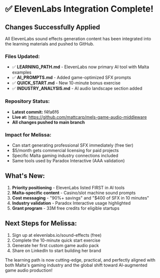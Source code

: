 # ✅ ElevenLabs Integration Complete!

## Changes Successfully Applied

All ElevenLabs sound effects generation content has been integrated into the learning materials and pushed to GitHub.

### Files Updated:
- ✅ **LEARNING_PATH.md** - ElevenLabs now primary AI tool with Malta examples
- ✅ **AI_PROMPTS.md** - Added game-optimized SFX prompts
- ✅ **QUICK_START.md** - New 10-minute bonus exercise
- ✅ **INDUSTRY_ANALYSIS.md** - AI audio landscape section added

### Repository Status:
- **Latest commit:** f4fa6f6
- **Live at:** https://github.com/mattcarp/mels-game-audio-middleware
- **All changes pushed to main branch**

### Impact for Melissa:
- Can start generating professional SFX immediately (free tier)
- $5/month gets commercial licensing for paid projects
- Specific Malta gaming industry connections included
- Same tools used by Paradox Interactive (AAA validation)

## What's New:

1. **Priority positioning** - ElevenLabs listed FIRST in AI tools
2. **Malta-specific content** - Casino/slot machine sound prompts
3. **Cost messaging** - "90%+ savings" and "$400 of SFX in 10 minutes"
4. **Industry validation** - Paradox Interactive usage highlighted
5. **Grant program** - 33M free credits for eligible startups

## Next Steps for Melissa:

1. Sign up at elevenlabs.io/sound-effects (free)
2. Complete the 10-minute quick start exercise
3. Generate her first custom game audio pack
4. Share on LinkedIn to start building her brand

The learning path is now cutting-edge, practical, and perfectly aligned with both Malta's gaming industry and the global shift toward AI-augmented game audio production!
